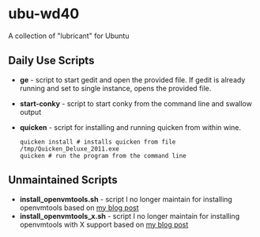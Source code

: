 # ubu-wd40 #

A collection of "lubricant" for Ubuntu

## Daily Use Scripts ##

*   **ge** - script to start gedit and open the provided file. If gedit is already running and set to single instance, opens the provided file.
*   **start-conky** - script to start conky from the command line and swallow output
*   **quicken** - script for installing and running quicken from within wine.

        quicken install # installs quicken from file /tmp/Quicken_Deluxe_2011.exe
        quicken # run the program from the command line

## Unmaintained Scripts ##

*   **install_openvmtools.sh** - script I no longer maintain for installing openvmtools based on [my blog post](http://cccarey.wordpress.com/howtos/howto-install-vmware-tools-on-ubuntu-810-intrepid/)
*   **install_openvmtools_x.sh** - script I no longer maintain for installing openvmtools with X support based on [my blog post](http://cccarey.wordpress.com/howtos/howto-install-vmware-tools-on-ubuntu-810-intrepid/)

